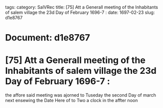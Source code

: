 tags: 
category: SalVRec
title: [75] Att a Generall meeting of the Inhabitants of salem village the 23d Day of February 1696-7 :
date: 1697-02-23
slug: d1e8767




# Document: d1e8767


# [75] Att a Generall meeting of the Inhabitants of salem village the 23d Day of February 1696-7 : 

the affore said meeting was ajorned to Tuseday the second Day of march next ensewing the Date Here of to Two a clock in the affter noon
